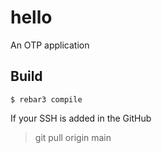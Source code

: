 hello
=====

An OTP application

Build
-----

    $ rebar3 compile


If your SSH is added in the GitHub

> git pull origin main

